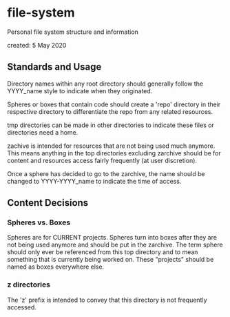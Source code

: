 # file-system
Personal file system structure and information

created: 5 May 2020

## Standards and Usage
Directory names within any root directory should generally follow the YYYY_name style to indicate when they originated.

Spheres or boxes that contain code should create a 'repo' directory in their respective directory to differentiate the repo from any related resources.

tmp directories can be made in other directories to indicate these files or directories need a home.

zachive is intended for resources that are not being used much anymore. This means anything in the top directories excluding zarchive should be for content and resources access fairly frequently (at user discretion).

Once a sphere has decided to go to the zarchive, the name should be changed to YYYY-YYYY_name to indicate the time of access.


## Content Decisions

### Spheres vs. Boxes
Spheres are for CURRENT projects. Spheres turn into boxes after they are not being used anymore and should be put in the zarchive. The term sphere should only ever be referenced from this top directory and to mean something that is currently being worked on. These "projects" should be named as boxes everywhere else.

 ### z directories
 The 'z' prefix is intended to convey that this directory is not frequently accessed.